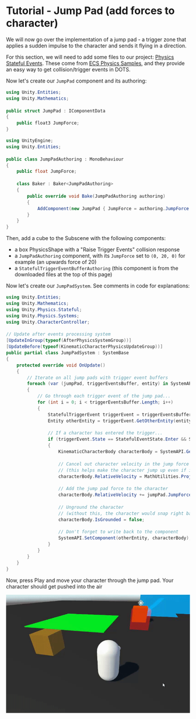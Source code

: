 
# Tutorial - Jump Pad (add forces to character)

We will now go over the implementation of a jump pad - a trigger zone that applies a sudden impulse to the character and sends it flying in a direction.

For this section, we will need to add some files to our project: [Physics Stateful Events](https://github.com/Unity-Technologies/CharacterControllerSamples/tree/master/Tutorial/Assets/Scripts/PhysicsStatefulEvents). These come from [ECS Physics Samples](https://github.com/Unity-Technologies/EntityComponentSystemSamples/tree/master/PhysicsSamples/Assets/Demos/2.%20Setup/2d.%20Events/Scripts/Stateful), and they provide an easy way to get collision/trigger events in DOTS.

Now let's create our `JumpPad` component and its authoring:
```cs
using Unity.Entities;
using Unity.Mathematics;

public struct JumpPad : IComponentData
{
    public float3 JumpForce;
}
```

```cs
using UnityEngine;
using Unity.Entities;

public class JumpPadAuthoring : MonoBehaviour
{
    public float JumpForce;

    class Baker : Baker<JumpPadAuthoring>
    {
        public override void Bake(JumpPadAuthoring authoring)
        {
            AddComponent(new JumpPad { JumpForce = authoring.JumpForce });
        }
    }
}
```

Then, add a cube to the Subscene with the following components:
* a box PhysicsShape with a "Raise Trigger Events" collision response
* a `JumpPadAuthoring` component, with its `JumpForce` set to `(0, 20, 0)` for example (an upwards force of 20)
* a `StatefulTriggerEventBufferAuthoring` (this component is from the downloaded files at the top of this page)

Now let's create our `JumpPadSystem`. See comments in code for explanations:
```cs
using Unity.Entities;
using Unity.Mathematics;
using Unity.Physics.Stateful;
using Unity.Physics.Systems;
using Unity.CharacterController;

// Update after events processing system 
[UpdateInGroup(typeof(AfterPhysicsSystemGroup))]
[UpdateBefore(typeof(KinematicCharacterPhysicsUpdateGroup))]
public partial class JumpPadSystem : SystemBase
{
    protected override void OnUpdate()
    {
        // Iterate on all jump pads with trigger event buffers
        foreach (var (jumpPad, triggerEventsBuffer, entity) in SystemAPI.Query<JumpPad, DynamicBuffer<StatefulTriggerEvent>>().WithEntityAccess())
        {
            // Go through each trigger event of the jump pad...
            for (int i = 0; i < triggerEventsBuffer.Length; i++)
            {
                StatefulTriggerEvent triggerEvent = triggerEventsBuffer[i];
                Entity otherEntity = triggerEvent.GetOtherEntity(entity);

                // If a character has entered the trigger...
                if (triggerEvent.State == StatefulEventState.Enter && SystemAPI.HasComponent<KinematicCharacterBody>(otherEntity))
                {
                    KinematicCharacterBody characterBody = SystemAPI.GetComponent<KinematicCharacterBody>(otherEntity);

                    // Cancel out character velocity in the jump force's direction
                    // (this helps make the character jump up even if it is falling down on the jump pad at high speed)
                    characterBody.RelativeVelocity = MathUtilities.ProjectOnPlane(characterBody.RelativeVelocity, math.normalizesafe(jumpPad.JumpForce));

                    // Add the jump pad force to the character
                    characterBody.RelativeVelocity += jumpPad.JumpForce;

                    // Unground the character
                    // (without this, the character would snap right back to the ground on the next frame)
                    characterBody.IsGrounded = false;

                    // Don't forget to write back to the component
                    SystemAPI.SetComponent(otherEntity, characterBody);
                }
            }
        }
    }
}
```

Now, press Play and move your character through the jump pad. Your character should get pushed into the air

![](../Images/tutorial_jumppad.gif)